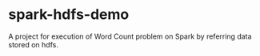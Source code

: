 # spark-hdfs-demo
A project for execution of Word Count problem on Spark by referring data stored on hdfs.
